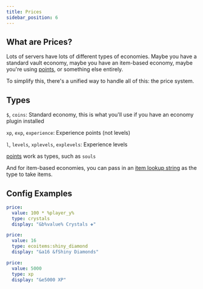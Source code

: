 ```yaml
---
title: Prices
sidebar_position: 6
---
```


## What are Prices?
Lots of servers have lots of different types of economies. Maybe you have a standard vault economy, maybe you have an item-based economy, maybe you're using [points](https://plugins.auxilor.io/effects/points), or something else entirely.

To simplify this, there's a unified way to handle all of this: the price system.

## Types

`$`, `coins`: Standard economy, this is what you'll use if you have an economy plugin installed

`xp`, `exp`, `experience`: Experience points (not levels)

`l`, `levels`, `xplevels`, `explevels`: Experience levels

[points](https://plugins.auxilor.io/effects/points) work as types, such as `souls`

And for item-based economies, you can pass in an [item lookup string](https://plugins.auxilor.io/all-plugins/the-item-lookup-system) as the type to take items.


## Config Examples

```yaml
price:
  value: 100 * %player_y%
  type: crystals
  display: "&b%value% Crystals ❖"
```

```yaml
price:
  value: 16
  type: ecoitems:shiny_diamond
  display: "&a16 &fShiny Diamonds"
```

```yaml
price:
  value: 5000
  type: xp
  display: "&e5000 XP"
```
